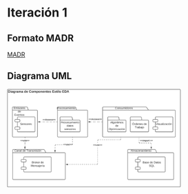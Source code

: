 # Iteración 1

## Formato MADR
[MADR](MADR.md)

## Diagrama UML
<img src="Diagrama_UML.png" width="80%" height="80%" />
